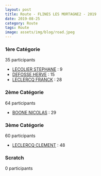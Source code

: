 ```yaml
---
layout: post
title: Route - FLINES LES MORTAGNE2 - 2019
date: 2019-08-25
category: Route
tags: Route
image: assets/img/blog/road.jpeg
---
```


### 1ère Catégorie
35 participants
- [LECOLIER STEPHANE](https://teamspecializedlille.github.io/coureurs/lecolierstephane) : 9
- [DEFOSSE HERVE](https://teamspecializedlille.github.io/coureurs/defosseherve) : 15
- [LECLERCQ FRANCK](https://teamspecializedlille.github.io/coureurs/leclercqfranck) : 28

### 2ème Catégorie
64 participants
- [BOONE NICOLAS](https://teamspecializedlille.github.io/coureurs/boonenicolas) : 29

### 3ème Catégorie
60 participants
- [LECLERCQ CLEMENT](https://teamspecializedlille.github.io/coureurs/leclercqclement) : 48

### Scratch
0 participants
